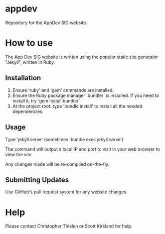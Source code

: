 # appdev

Repository for the AppDev SIG website.

# How to use

The App Dev SIG website is written using the popular static site generator
"Jekyll", written in Ruby.

## Installation

1.  Ensure 'ruby' and 'gem' commands are installed.
2.  Ensure the Ruby package manager 'bundler' is installed. If
    you need to install it, try 'gem install bundler'.
3.  At the project root: type 'bundle install' to install all the needed dependencies.

## Usage

Type 'jekyll serve' (sometimes 'bundle exec jekyll serve')

The command will output a local IP and port to visit in your web browser
to view the site.

Any changes made will be re-compiled on-the-fly.

## Submitting Updates

Use GitHub's pull request system for any website changes.

# Help

Please contact Christopher Thielen or Scott Kirkland for help.
